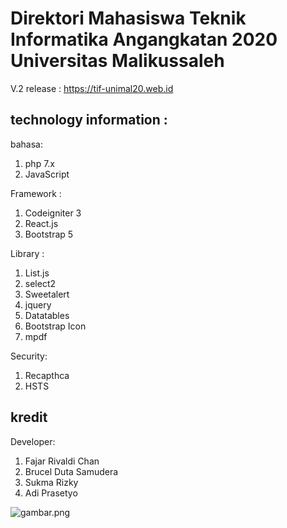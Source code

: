 # Direktori Mahasiswa Teknik Informatika Angangkatan 2020 Universitas Malikussaleh
V.2 release : 
https://tif-unimal20.web.id
 
## technology information :
bahasa:
1. php 7.x
2. JavaScript

Framework :
1. Codeigniter 3
2. React.js
4. Bootstrap 5

Library :
1. List.js
2. select2
3. Sweetalert
5. jquery
6. Datatables
7. Bootstrap Icon
8. mpdf

Security:
1. Recapthca
2. HSTS

## kredit
Developer:
 1. Fajar Rivaldi Chan
 2. Brucel Duta Samudera
 3. Sukma Rizky
 4. Adi Prasetyo

![gambar.png](https://user-images.githubusercontent.com/69442735/188229908-5a49d9e8-a56c-426a-8678-583c5199bc4a.png)
